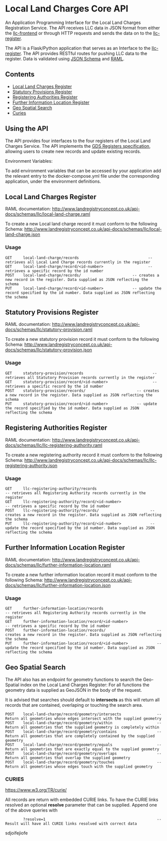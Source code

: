 # Local Land Charges Core API

An Application Programming Interface for the Local Land Charges Registration Service. The API receives LLC data in JSON format from either the [llc-frontend]() or through HTTP requests and sends the data on to the [llc-register]().

The API is a Flask/Python application that serves as an Interface to the [llc-register](). The API provides RESTful routes for pushing LLC data to the register.
Data is validated using [JSON Schema](http://json-schema.org) and [RAML](http://raml.org).

## Contents
- [Local Land Charges Register](#local-land-charges-register)
- [Statutory Provisions Register](#statutory-provisions-register)
- [Registering Authorities Register](#registering-authorities-register)
- [Further Information Location Register](#further-information-location-register)
- [Geo Spatial Search](#geo-spatial-search)
- [Curies](#curies)


## Using the API

The API provides four interfaces to the four registers of the Local Land Charges Service. The API implements the [GDS Registers specification](https://openregister.github.io/specification), allowing users to create new records and update existing records.

Environment Variables:

To add environment variables that can be accessed by your application add the relevant entry to the docker-compose.yml file under the corresponding application, under the environment definitions. 

## Local Land Charges Register

RAML documentation: http://www.landregistryconcept.co.uk/api-docs/schemas/llc/local-land-charge.raml

To create a new Local land charge record it must conform to the following Schema: http://www.landregistryconcept.co.uk/api-docs/schemas/llc/local-land-charge.json

### Usage

```
GET     local-land-charge/records                               -- retrieves all Local Land Charge records currently in the register
GET     local-land-charge/record/<id-number>                    -- retrieves a specific record by the id number
POST    local-land-charge/records/                       -- creates a new record in the register. Data supplied as JSON reflecting the schema
PUT     local-land-charge/record/<id-number>             -- update the record specified by the id number. Data supplied as JSON reflecting the schema
```


## Statutory Provisions Register

RAML documentation: http://www.landregistryconcept.co.uk/api-docs/schemas/llc/statutory-provision.raml

To create a new statutory provision record it must conform to the following Schema: http://www.landregistryconcept.co.uk/api-docs/schemas/llc/statutory-provision.json

### Usage

```
GET     statutory-provision/records                               -- retrieves all Statutory Provision records currently in the register
GET     statutory-provision/record/<id-number>                    -- retrieves a specific record by the id number
POST    statutory-provision/records/                       -- creates a new record in the register. Data supplied as JSON reflecting the schema
PUT     statutory-provision/record/<id-number>             -- update the record specified by the id number. Data supplied as JSON reflecting the schema
```


## Registering Authorities Register

RAML documentation: http://www.landregistryconcept.co.uk/api-docs/schemas/llc/llc-registering-authority.raml

To create a new registering authority record it must conform to the following Schema: http://www.landregistryconcept.co.uk/api-docs/schemas/llc/llc-registering-authority.json

### Usage

```
GET     llc-registering-authority/records                               -- retrieves all Registering Authority records currently in the register
GET     llc-registering-authority/record/<id-number>                    -- retrieves a specific record by the id number
POST    llc-registering-authority/records/                       -- creates a new record in the register. Data supplied as JSON reflecting the schema
PUT     llc-registering-authority/record/<id-number>             -- update the record specified by the id number. Data supplied as JSON reflecting the schema
```


## Further Information Location Register

RAML documentation: http://www.landregistryconcept.co.uk/api-docs/schemas/llc/further-information-location.raml

To create a new further information location record it must conform to the following Schema: http://www.landregistryconcept.co.uk/api-docs/schemas/llc/further-information-location.json

### Usage

```
GET     further-information-location/records                               -- retrieves all Registering Authority records currently in the register
GET     further-information-location/record/<id-number>                    -- retrieves a specific record by the id number
POST    further-information-location/records/                       -- creates a new record in the register. Data supplied as JSON reflecting the schema
PUT     further-information-location/record/<id-number>             -- update the record specified by the id number. Data supplied as JSON reflecting the schema
```


## Geo Spatial Search

The API also has an endpoint for geometry functions to search the Geo-Spatial index on the Local Land Charges Register:
For all functions the geometry data is supplied as GeoJSON in the body of the request.

It is advised that searches should default to **intersects** as this will return all records that are contained, overlaping or touching the search area.

```
POST    local-land-charge/record/geometry/intersects                -- Return all geometries whose edges intersect with the supplied geometry
POST    local-land-charge/record/geometry/within                    -- Return all geometries that the supplied geometry is completely within
POST    local-land-charge/record/geometry/contains                  -- Return all geometries that are completely contained by the supplied geometry
POST    local-land-charge/record/geometry/equals                    -- Return all geometries that are exactly equal to the supplied geometry
POST    local-land-charge/record/geometry/overlaps                  -- Return all geometries that overlap the supplied geometry
POST    local-land-charge/record/geometry/touches                   -- Return all geometries whose edges touch with the supplied geometry
```



### CURIES

https://www.w3.org/TR/curie/

All records are return with embedded CURIE links. To have the CURIE links resolved an optional **resolve** parameter that can be supplied.
Append one of the above queries with

```
        ?resolve=1                                                  -- Result will have all CURIE links resolved with correct data

```


sdjoifejiofe

